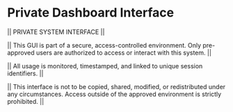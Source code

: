 # Private Dashboard Interface

|| PRIVATE SYSTEM INTERFACE ||


|| This GUI is part of a secure, access-controlled environment. Only pre-approved users are authorized to access or interact with this system. ||

|| All usage is monitored, timestamped, and linked to unique session identifiers. ||

|| This interface is not to be copied, shared, modified, or redistributed under any circumstances. Access outside of the approved environment is strictly prohibited. ||





